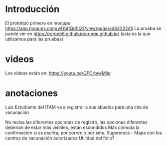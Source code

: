 # Introducción
El prototipo primero en moqups https://app.moqups.com/wUbfIQd0Q3/view/page/ad64222d5
La prueba se puede ver en https://rorode8.github.io/cringe.github.io/ (esta es la que utilizamos para las pruebas)
# videos
Los videos están en: https://youtu.be/QFOrbyeMIig
# anotaciones
Luis Estudiante del ITAM va a registrar a sus abuelos para una cita de vacunación

No revisa las diferentes opciones de registro, las opciones diferentes deberían de estar más visibles, están escondidos
Más cómoda la confirmación si es escrita, por correo o por sms.
Sugerencia - Mapa con los centros de vacunación autorizados
Utilidad del folio?

